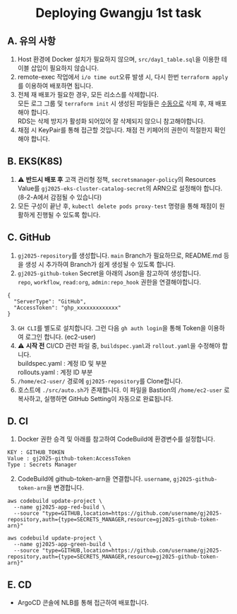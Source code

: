 <h1 align="center">Deploying Gwangju 1st task</h1>

## A. 유의 사항
1. Host 환경에 Docker 설치가 필요하지 않으며, `src/day1_table.sql`을 이용한 테이블 삽입이 필요하지 않습니다.
2. remote-exec 작업에서 `i/o time out`오류 발생 시, 다시 한번 `terraform apply`를 이용하여 배포하면 됩니다.
3. 전체 재 배포가 필요한 경우, 모든 리소스를 삭제합니다.<br>모든 로그 그룹 및 `terraform init` 시 생성된 파일들은 <u>수동으로</u> 삭제 후, 재 배포해야 합니다.<br>RDS는 삭제 방지가 활성화 되어있어 잘 삭제되지 않으니 참고해야합니다.
4. 채점 시 KeyPair를 통해 접근할 것입니다. 채점 전 키페어의 권한이 적절한지 확인해야 합니다.

## B. EKS(K8S)
1. ⚠️ **반드시 배포 후** 고객 관리형 정책, `secretsmanager-policy`의 Resources Value를 `gj2025-eks-cluster-catalog-secret`의 ARN으로 설정해야 합니다. (8-2-A에서 감점될 수 있습니다)
2. 모든 구성이 끝난 후, `kubectl delete pods proxy-test` 명령을 통해 채점이 원활하게 진행될 수 있도록 합니다.

## C. GitHub
1. `gj2025-repository`를 생성합니다. `main` Branch가 필요하므로, README.md 등을 생성 시 추가하여 Branch가 쉽게 생성될 수 있도록 합니다.
2. `gj2025-github-token` Secret을 아래의 Json을 참고하여 생성합니다. <br />
`repo`, `workflow`, `read:org`, `admin:repo_hook` 권한을 연결해야합니다.
```
{
  "ServerType": "GitHub",
  "AccessToken": "ghp_xxxxxxxxxxxxx"
}
```
3. `GH CLI`를 별도로 설치합니다. 그런 다음 `gh auth login`을 통해 Token을 이용하여 로그인 합니다. (ec2-user)
4. ⚠️ **시작 전** CI/CD 관련 파일 중, `buildspec.yaml`과 `rollout.yaml`을 수정해야 합니다.<br>buildspec.yaml : 계정 ID 및 <username> 부분<br>rollouts.yaml : 계정 ID 부분
5. `/home/ec2-user/` 경로에 `gj2025-repository`를 Clone합니다.
6.  호스트에 `./src/auto.sh`가 존재합니다. 이 파일을 Bastion의 `/home/ec2-user` 로 복사하고, 실행하면 GitHub Setting이 자동으로 완료됩니다.


## D. CI
1. Docker 권한 승격 및 아래를 참고하여 CodeBuild에 환경변수를 설정합니다.
```
KEY : GITHUB_TOKEN
Value : gj2025-github-token:AccessToken
Type : Secrets Manager
```
2. CodeBuild에 github-token-arn을 연결합니다. `username`, `gj2025-github-token-arn`을 변경합니다.
```
aws codebuild update-project \
  --name gj2025-app-red-build \
  --source "type=GITHUB,location=https://github.com/username/gj2025-repository,auth={type=SECRETS_MANAGER,resource=gj2025-github-token-arn}"
```
```
aws codebuild update-project \
  --name gj2025-app-green-build \
  --source "type=GITHUB,location=https://github.com/username/gj2025-repository,auth={type=SECRETS_MANAGER,resource=gj2025-github-token-arn}"
```

## E. CD
- ArgoCD 콘솔에 NLB를 통해 접근하여 배포합니다.